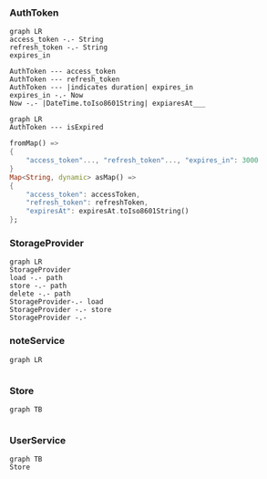 
### AuthToken
```mermaid
graph LR
access_token -.- String
refresh_token -.- String
expires_in

AuthToken --- access_token
AuthToken --- refresh_token
AuthToken --- |indicates duration| expires_in
expires_in -.- Now
Now -.- |DateTime.toIso8601String| expiaresAt___
```
```mermaid
graph LR
AuthToken --- isExpired
```
```dart
fromMap() =>
{
	"access_token"..., "refresh_token"..., "expires_in": 3000
}
Map<String, dynamic> asMap() =>  
{  
	"access_token": accessToken,  
	"refresh_token": refreshToken,  
	"expiresAt": expiresAt.toIso8601String()  
};
```

### StorageProvider
 ```mermaid
graph LR
StorageProvider
load -.- path
store -.- path
delete -.- path
StorageProvider-.- load
StorageProvider -.- store
StorageProvider -.- 
```

### noteService
```mermaid
graph LR


```


### Store
```mermaid
graph TB


```


### UserService
```mermaid
graph TB
Store


```








































<!--stackedit_data:
eyJoaXN0b3J5IjpbLTE3NDQzNzg1NywxMTM1ODIxMTMyLC03ND
gzNTQ0MSwtMTE5MDAyMDA2NiwtMTE0ODk5MDIzNywtODQ5MzMx
Nzc4LDIwNDAyOTc2MjJdfQ==
-->